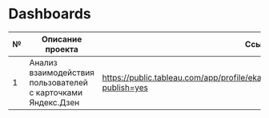 # Dashboards

|№|Описание проекта |Ссылка на дашборд |Инструменты|
|---|---|---|---|
|1|Анализ взаимодействия пользователей с карточками Яндекс.Дзен|https://public.tableau.com/app/profile/ekaterina.koroleva/viz/Project_16860833337780/sheet4?publish=yes|`Tableau`|
